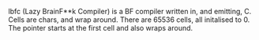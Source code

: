 lbfc (Lazy BrainF**k Compiler) is a BF compiler written in,
and emitting, C. Cells are chars, and wrap around. There are 65536
cells, all initalised to 0. The pointer starts at the first cell and
also wraps around.

